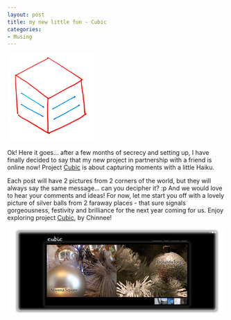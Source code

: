 ```yaml
---
layout: post
title: my new little fun - Cubic
categories:
- Musing
---
```


![](/img/cubic-logo-transparent-200.png)

Ok! Here it goes... after a few months of secrecy and setting up, I have finally decided to say that my new project in partnership with a friend is online now! Project [Cubic](http://cubic.chin.ee/) is about capturing moments with a little Haiku.

Each post will have 2 pictures from 2 corners of the world, but they will always say the same message... can you decipher it? :p And we would love to hear your comments and ideas! For now, let me start you off with a lovely picture of silver balls from 2 faraway places - that sure signals gorgeousness, festivity and brilliance for the next year coming for us. Enjoy exploring project [Cubic](http://cubic.chinnee.net/index.php), by Chinnee!

![](/img/cubic-page.jpg)
